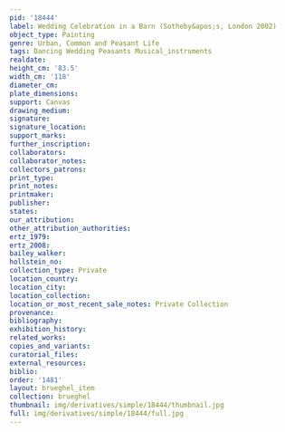 ```yaml
---
pid: '18444'
label: Wedding Celebration in a Barn (Sotheby&apos;s, London 2002)
object_type: Painting
genre: Urban, Common and Peasant Life
tags: Dancing Wedding Peasants Musical_instruments
realdate: 
height_cm: '83.5'
width_cm: '118'
diameter_cm: 
plate_dimensions: 
support: Canvas
drawing_medium: 
signature: 
signature_location: 
support_marks: 
further_inscription: 
collaborators: 
collaborator_notes: 
collectors_patrons: 
print_type: 
print_notes: 
printmaker: 
publisher: 
states: 
our_attribution: 
other_attribution_authorities: 
ertz_1979: 
ertz_2008: 
bailey_walker: 
hollstein_no: 
collection_type: Private
location_country: 
location_city: 
location_collection: 
location_or_most_recent_sale_notes: Private Collection
provenance: 
bibliography: 
exhibition_history: 
related_works: 
copies_and_variants: 
curatorial_files: 
external_resources: 
biblio: 
order: '1481'
layout: brueghel_item
collection: brueghel
thumbnail: img/derivatives/simple/18444/thumbnail.jpg
full: img/derivatives/simple/18444/full.jpg
---
```

